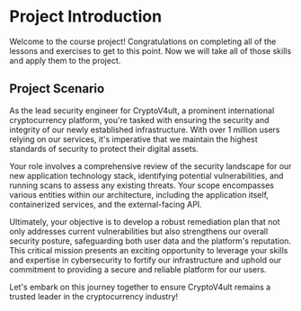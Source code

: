# Project Introduction

Welcome to the course project! Congratulations on completing all of the lessons and exercises to get to this point. Now we will take all of those skills and apply them to the project.

## Project Scenario

As the lead security engineer for CryptoV4ult, a prominent international cryptocurrency platform, you're tasked with ensuring the security and integrity of our newly established infrastructure. With over 1 million users relying on our services, it's imperative that we maintain the highest standards of security to protect their digital assets.

Your role involves a comprehensive review of the security landscape for our new application technology stack, identifying potential vulnerabilities, and running scans to assess any existing threats. Your scope encompasses various entities within our architecture, including the application itself, containerized services, and the external-facing API.

Ultimately, your objective is to develop a robust remediation plan that not only addresses current vulnerabilities but also strengthens our overall security posture, safeguarding both user data and the platform's reputation. This critical mission presents an exciting opportunity to leverage your skills and expertise in cybersecurity to fortify our infrastructure and uphold our commitment to providing a secure and reliable platform for our users.

Let's embark on this journey together to ensure CryptoV4ult remains a trusted leader in the cryptocurrency industry!

